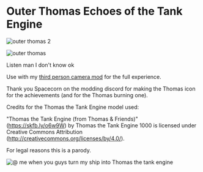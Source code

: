 # Outer Thomas Echoes of the Tank Engine

![outer thomas 2](https://user-images.githubusercontent.com/22628069/146268458-d6608b52-b045-4635-89eb-cfd248a0aa0f.png)

![outer thomas](https://user-images.githubusercontent.com/22628069/145691202-ec103229-1509-4969-a4cf-7070e40d6a28.png)

Listen man I don't know ok

Use with my [third person camera mod](https://github.com/xen-42/outer-wilds-third-person-camera) for the full experience.

Thank you Spacecorn on the modding discord for making the Thomas icon for the achievements (and for the Thomas burning one).

Credits for the Thomas the Tank Engine model used:

"Thomas the Tank Engine (from Thomas & Friends)" (https://skfb.ly/o6w9W) by Thomas the Tank Engine 1000 is licensed under Creative Commons Attribution (http://creativecommons.org/licenses/by/4.0/).

For legal reasons this is a parody.

![@ me when you guys turn my ship into Thomas the tank engine](https://user-images.githubusercontent.com/22628069/145691205-5ff92e88-5d70-4d2a-a1e4-e025fffab6b3.PNG)

